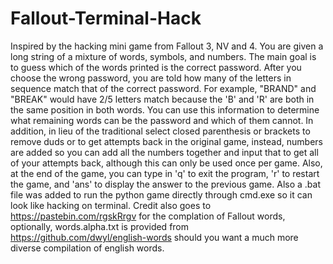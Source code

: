# Fallout-Terminal-Hack
Inspired by the hacking mini game from Fallout 3, NV and 4. You are given a long string of a mixture of words, symbols, and numbers. The main goal is to guess which of the words printed is the correct password. After you choose the wrong password, you are told how many of the letters in sequence match that of the correct password. For example, "BRAND" and "BREAK" would have 2/5 letters match because the 'B' and 'R' are both in the same position in both words. You can use this information to determine what remaining words can be the password and which of them cannot. In addition, in lieu of the traditional select closed parenthesis or brackets to remove duds or to get attempts back in the original game, instead, numbers are added so you can add all the numbers together and input that to get all of your attempts back, although this can only be used once per game. Also, at the end of the game, you can type in 'q' to exit the program, 'r' to restart the game, and 'ans' to display the answer to the previous game. Also a .bat file was added to run the python game directly through cmd.exe so it can look like hacking on terminal. Credit also goes to https://pastebin.com/rgskRrgv for the complation of Fallout words, optionally, words.alpha.txt is provided from https://github.com/dwyl/english-words should you want a much more diverse compilation of english words.
